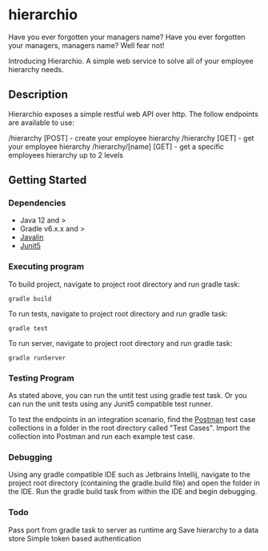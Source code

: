 # hierarchio

Have you ever forgotten your managers name? Have you ever forgotten your managers, managers name? Well fear not!

Introducing Hierarchio. A simple web service to solve all of your employee hierarchy needs.


## Description

Hierarchio exposes a simple restful web API over http. The follow endpoints are available to use:

/hierarchy [POST] - create your employee hierarchy
/hierarchy [GET] - get your employee hierarchy
/hierarchy/[name] [GET] - get a specific employees hierarchy up to 2 levels

## Getting Started

### Dependencies

* Java 12 and >
* Gradle v6.x.x and >
* [Javalin](https://javalin.io/) 
* [Junit5](https://junit.org/junit5/docs/current/user-guide/)

### Executing program

To build project, navigate to project root directory and run gradle task:
```
gradle build
```

To run tests, navigate to project root directory and run gradle task:
```
gradle test
```

To run server, navigate to project root directory and run gradle task:
```
gradle runServer
```
### Testing Program

As stated above, you can run the untit test using gradle test task. Or you can run the unit tests using any Junit5 compatible test runner.

To test the endpoints in an integration scenario, find the [Postman](https://www.postman.com/) test case collections in a folder in the root directory called "Test Cases". Import the collection into Postman and run each example test case.

### Debugging
Using any gradle compatible IDE such as Jetbrains Intellij, navigate to the project root directory (containing the gradle.build file) and open the folder in the IDE. Run the gradle build task from within the IDE and begin debugging.

### Todo
Pass port from gradle task to server as runtime arg
Save hierarchy to a data store
Simple token based authentication